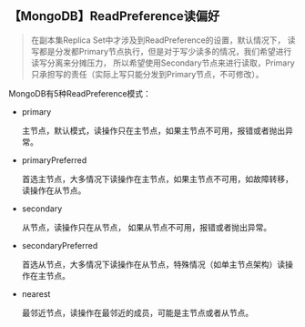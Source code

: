 ## 【MongoDB】ReadPreference读偏好

> 在副本集Replica Set中才涉及到ReadPreference的设置，默认情况下，
> 读写都是分发都Primary节点执行，但是对于写少读多的情况，我们希望进行读写分离来分摊压力，
> 所以希望使用Secondary节点来进行读取，Primary只承担写的责任（实际上写只能分发到Primary节点，不可修改）。


MongoDB有5种ReadPreference模式：

+ primary

    主节点，默认模式，读操作只在主节点，如果主节点不可用，报错或者抛出异常。

+ primaryPreferred

    首选主节点，大多情况下读操作在主节点，如果主节点不可用，如故障转移，读操作在从节点。

+ secondary

    从节点，读操作只在从节点， 如果从节点不可用，报错或者抛出异常。

+ secondaryPreferred

    首选从节点，大多情况下读操作在从节点，特殊情况（如单主节点架构）读操作在主节点。

+ nearest

    最邻近节点，读操作在最邻近的成员，可能是主节点或者从节点。